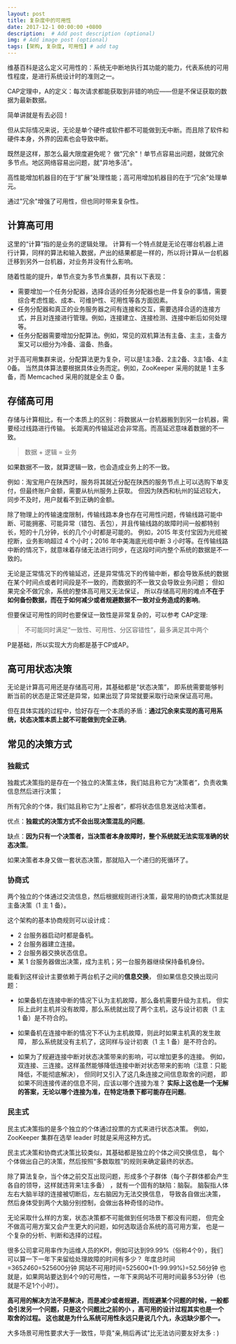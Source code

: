 ```yaml
---
layout: post
title: 复杂度中的可用性
date: 2017-12-1 00:00:00 +0800
description:  # Add post description (optional)
img: # Add image post (optional)
tags: [架构, 复杂度, 可用性] # add tag
---
```


维基百科是这么定义可用性的：系统无中断地执行其功能的能力，代表系统的可用性程度，是进行系统设计时的准则之一。

CAP定理中，A的定义：每次请求都能获取到非错的响应——但是不保证获取的数据为最新数据。

简单讲就是有去必回！

但从实际情况来说，无论是单个硬件或软件都不可能做到无中断。而且除了软件和硬件本身，外界的因素也会导致中断。

既然是这样，那怎么最大限度避免呢？ 做"冗余"！单节点容易出问题，就做冗余多节点。地区网络容易出问题，就"异地多活"。

高性能增加机器目的在于“扩展”处理性能；高可用增加机器目的在于“冗余”处理单元。

通过"冗余"增强了可用性，但也同时带来复杂性。

## 计算高可用

这里的“计算”指的是业务的逻辑处理。
计算有一个特点就是无论在哪台机器上进行计算，同样的算法和输入数据，产出的结果都是一样的，所以将计算从一台机器迁移到另外一台机器，对业务并没有什么影响。

随着性能的提升，单节点变为多节点集群，具有以下表现：

- 需要增加一个任务分配器，选择合适的任务分配器也是一件复杂的事情，需要综合考虑性能、成本、可维护性、可用性等各方面因素。
- 任务分配器和真正的业务服务器之间有连接和交互，需要选择合适的连接方式，并且对连接进行管理。例如，连接建立、连接检测、连接中断后如何处理等。
- 任务分配器需要增加分配算法。例如，常见的双机算法有主备、主主，主备方案又可以细分为冷备、温备、热备。

对于高可用集群来说，分配算法更为复杂，可以是1主3备、2主2备、3主1备、4主0备。
当然具体算法要根据具体业务而定。例如，ZooKeeper 采用的就是 1 主多备，而 Memcached 采用的就是全主 0 备。

## 存储高可用

存储与计算相比，有一个本质上的区别：将数据从一台机器搬到到另一台机器，需要经过线路进行传输。
长距离的传输延迟会非常高。而高延迟意味着数据的不一致。
> 数据 + 逻辑 = 业务

如果数据不一致，就算逻辑一致，也会造成业务上的不一致。

例如：淘宝用户在陕西时，服务将其就近分配在陕西的服务节点上可以选购下单支付，但最终账户金额，需要从杭州服务上获取。
但因为陕西和杭州的延迟较大，同步不及时，用户就看不到正确的金额。

除了物理上的传输速度限制，传输线路本身也存在可用性问题，传输线路可能中断、可能拥塞、可能异常（错包、丢包），并且传输线路的故障时间一般都特别长，短的十几分钟，长的几个小时都是可能的。
例如，2015 年支付宝因为光缆被挖断，业务影响超过 4 个小时；2016 年中美海底光缆中断 3 小时等。在传输线路中断的情况下，就意味着存储无法进行同步，在这段时间内整个系统的数据是不一致的。

无论是正常情况下的传输延迟，还是异常情况下的传输中断，都会导致系统的数据在某个时间点或者时间段是不一致的，而数据的不一致又会导致业务问题；
但如果完全不做冗余，系统的整体高可用又无法保证，
所以存储高可用的难点**不在于如何备份数据，而在于如何减少或者规避数据不一致对业务造成的影响**。

但要保证可用性的同时也要保证一致性是非常复杂的，可以参考 CAP定理:

> 不可能同时满足“一致性、可用性、分区容错性”，最多满足其中两个

P是基础，所以实现大方向都是基于CP或AP。

## 高可用状态决策

无论是计算高可用还是存储高可用，其基础都是“状态决策”，
即系统需要能够判断当前的状态是正常还是异常，如果出现了异常就要采取行动来保证高可用。

但在具体实践的过程中，恰好存在一个本质的矛盾：**通过冗余来实现的高可用系统，状态决策本质上就不可能做到完全正确**。


## 常见的决策方式

### 独裁式

独裁式决策指的是存在一个独立的决策主体，我们姑且称它为“决策者”，负责收集信息然后进行决策；

所有冗余的个体，我们姑且称它为“上报者”，都将状态信息发送给决策者。

优点：**独裁式的决策方式不会出现决策混乱的问题**。

缺点：**因为只有一个决策者，当决策者本身故障时，整个系统就无法实现准确的状态决策**。

如果决策者本身又做一套状态决策，那就陷入一个递归的死循环了。

### 协商式

两个独立的个体通过交流信息，然后根据规则进行决策，最常用的协商式决策就是主备决策（1 主 1 备）。

这个架构的基本协商规则可以设计成：
- 2 台服务器启动时都是备机。
- 2 台服务器建立连接。
- 2 台服务器交换状态信息。
- 某 1 台服务器做出决策，成为主机；另一台服务器继续保持备机身份。

能看到这样设计主要依赖于两台机子之间的**信息交换**，
但如果信息交换出现问题：
- 如果备机在连接中断的情况下认为主机故障，那么备机需要升级为主机，
但实际上此时主机并没有故障，那么系统就出现了两个主机，这与设计初衷（1 主 1 备）是不符合的。

- 如果备机在连接中断的情况下不认为主机故障，则此时如果主机真的发生故障，
那么系统就没有主机了，这同样与设计初衷（1 主 1 备）是不符合的。

- 如果为了规避连接中断对状态决策带来的影响，可以增加更多的连接。
例如，双连接、三连接。这样虽然能够降低连接中断对状态带来的影响（注意：只能降低，不能彻底解决），
但同时又引入了这几条连接之间信息取舍的问题，
即如果不同连接传递的信息不同，应该以哪个连接为准？
**实际上这也是一个无解的答案，无论以哪个连接为准，在特定场景下都可能存在问题**。

### 民主式

民主式决策指的是多个独立的个体通过投票的方式来进行状态决策。
例如，ZooKeeper 集群在选举 leader 时就是采用这种方式。

民主式决策和协商式决策比较类似，其基础都是独立的个体之间交换信息，
每个个体做出自己的决策，然后按照“多数取胜”的规则来确定最终的状态。

除了算法复杂，当个体之前交互出现问题，形成多个子群体（每个子群体都会产生各自的领导，这样就违背来1主多备）
，就有一个固有的缺陷：脑裂。
脑裂指人体左右大脑半球的连接被切断后，左右脑因为无法交换信息，
导致各自做出决策，然后身体受到两个大脑分别控制，会做出各种奇怪的动作。

无论采取什么样的方案，状态决策都不可能做到任何场景下都没有问题，
但完全不做高可用方案又会产生更大的问题，如何选取适合系统的高可用方案，
也是一个复杂的分析、判断和选择的过程。

很多公司拿可用率作为运维人员的KPI，例如可达到99.99%（俗称4个9），我们可以算一下一年下来留给处理故障的时间有多少？
年度总时间=365*24*60=525600分钟
网站不可用时间=525600*(1-99.99%)=52.56分钟
也就是，如果网站要达到4个9的可用性，一年下来网站不可用时间最多53分钟（也就是不足1个小时）。

**高可用的解决方法不是解决，而是减少或者规避，而规避某个问题的时候，一般都会引发另一个问题，只是这个问题比之前的小
，高可用的设计过程其实也是一个取舍的过程。
这也就是为什么系统可用性永远只是说几个九，永远缺少那个一。**

大多场景可用性要求大于一致性，毕竟"亲,稍后再试"比无法访问要友好太多 : )
